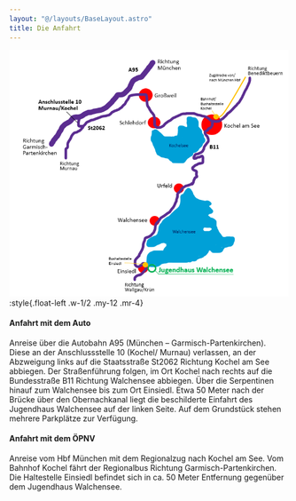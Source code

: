 ```yaml
---
layout: "@/layouts/BaseLayout.astro"
title: Die Anfahrt
---
```

![](src/images/anfahrt-jugendhaus-walchensee-pkw-oepnv.png):style{.float-left .w-1/2 .my-12 .mr-4}

#### Anfahrt mit dem Auto

Anreise über die Autobahn A95 (München – Garmisch-Partenkirchen). Diese an der Anschlussstelle 10 (Kochel/ Murnau) verlassen, an der Abzweigung links auf die Staatsstraße St2062 Richtung Kochel am See abbiegen. Der Straßenführung folgen, im Ort Kochel nach rechts auf die Bundesstraße B11 Richtung Walchensee abbiegen. Über die Serpentinen hinauf zum Walchensee bis zum Ort Einsiedl. Etwa 50 Meter nach der Brücke über den Obernachkanal liegt die beschilderte Einfahrt des Jugendhaus Walchensee auf der linken Seite. Auf dem Grundstück stehen mehrere Parkplätze zur Verfügung.

#### Anfahrt mit dem ÖPNV

Anreise vom Hbf München mit dem Regionalzug nach Kochel am See. Vom Bahnhof Kochel fährt der Regionalbus Richtung Garmisch-Partenkirchen. Die Haltestelle Einsiedl befindet sich in ca. 50 Meter Entfernung gegenüber dem Jugendhaus Walchensee.
